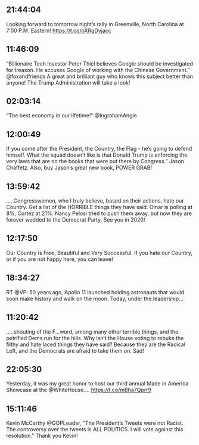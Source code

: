 ## 21:44:04
Looking forward to tomorrow night’s rally in Greenville, North Carolina at 7:00 P.M. Eastern! https://t.co/oXRgDvjacc
## 11:46:09
“Billionaire Tech Investor Peter Thiel believes Google should be investigated for treason. He accuses Google of working with the Chinese Government.” @foxandfriends  A great and brilliant guy who knows this subject better than anyone! The Trump Administration will take a look!
## 02:03:14
“The best economy in our lifetime!” @IngrahamAngle
## 12:00:49
If you come after the President, the Country, the Flag - he’s going to defend himself. What the squad doesn’t like is that Donald Trump is enforcing the very laws that are on the books that were put there by Congress.” Jason Chaffetz. Also, buy Jason’s great new book, POWER GRAB!
## 13:59:42
.....Congresswomen, who I truly believe, based on their actions, hate our Country. Get a list of the HORRIBLE things they have said. Omar is polling at 8%, Cortez at 21%. Nancy Pelosi tried to push them away, but now they are forever wedded to the Democrat Party. See you in 2020!
## 12:17:50
Our Country is Free, Beautiful and Very Successful. If you hate our Country, or if you are not happy here, you can leave!
## 18:34:27
RT @VP: 50 years ago, Apollo 11 launched holding astronauts that would soon make history and walk on the moon. Today, under the leadership…
## 11:20:42
.....shouting of the F...word, among many other terrible things, and the petrified Dems run for the hills. Why isn’t the House voting to rebuke the filthy and hate laced things they have said? Because they are the Radical Left, and the Democrats are afraid to take them on. Sad!
## 22:05:30
Yesterday, it was my great honor to host our third annual Made in America Showcase at the @WhiteHouse.... https://t.co/mBha7Qprr9
## 15:11:46
Kevin McCarthy @GOPLeader, “The President’s Tweets were not Racist. The controversy over the tweets is ALL POLITICS. I will vote against this resolution.”  Thank you Kevin!
